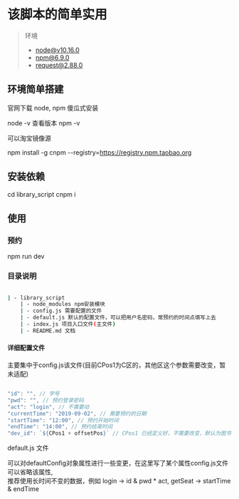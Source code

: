 # 该脚本的简单实用


> 环境 
> * node@v10.16.0 
> * npm@6.9.0 
> * request@2.88.0

## 环境简单搭建

官网下载 node, npm 傻瓜式安装

node -v 查看版本
npm -v

可以淘宝镜像源

npm install -g cnpm --registry=https://registry.npm.taobao.org

## 安装依赖

cd library_script
cnpm i

## 使用

### 预约

npm run dev

### 目录说明

```bash

| - library_script
    | - node_modules npm安装模块
    | - config.js 需要配置的文件
    | - default.js 默认的配置文件，可以把用户名密码，常预约的时间点填写上去
    | - index.js 项目入口文件(主文件)
    | - README.md 文档

```

#### 详细配置文件

主要集中于config.js该文件(目前CPos1为C区的，其他区这个参数需要改变，暂未适配)

```javascript

"id": "", // 学号
"pwd": "", // 预约登录密码
"act": "login", // 不需要动
"currentTime": "2019-09-02", // 需要预约的日期
"startTime": "12:00", // 预约开始时间
"endTime": "14:00", // 预约结束时间
"dev_id": `${CPos1 + offsetPos}` // CPos1 已经定义好，不需要改变，默认为图书馆一楼C区1号位置， offsetPos为所预约位置与CPOS1的偏移量

```
default.js 文件

可以对defaultConfig对象属性进行一些变更，在这里写了某个属性config.js文件可以省略该属性,<br/>推荐使用长时间不变的数据，例如 login -> id & pwd * act, getSeat -> startTime & endTime